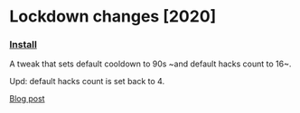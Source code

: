 # Lockdown changes [2020]

### [Install](https://github.com/Loskir/iitc-plugins/raw/master/lockdown-changes/lockdown-changes.user.js)

A tweak that sets default cooldown to 90s ~and default hacks count to 16~.

Upd: default hacks count is set back to 4.

[Blog post](https://community.ingress.com/en/discussion/10095/temporary-in-game-changes-made-to-ingress/p1?new=1)

